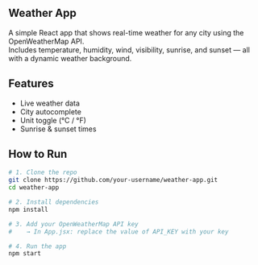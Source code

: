 ## Weather App

A simple React app that shows real-time weather for any city using the OpenWeatherMap API.  
Includes temperature, humidity, wind, visibility, sunrise, and sunset — all with a dynamic weather background.

## Features
- Live weather data
- City autocomplete
- Unit toggle (°C / °F)
- Sunrise & sunset times

## How to Run

```bash
# 1. Clone the repo
git clone https://github.com/your-username/weather-app.git
cd weather-app

# 2. Install dependencies
npm install

# 3. Add your OpenWeatherMap API key
#    → In App.jsx: replace the value of API_KEY with your key

# 4. Run the app
npm start
```
